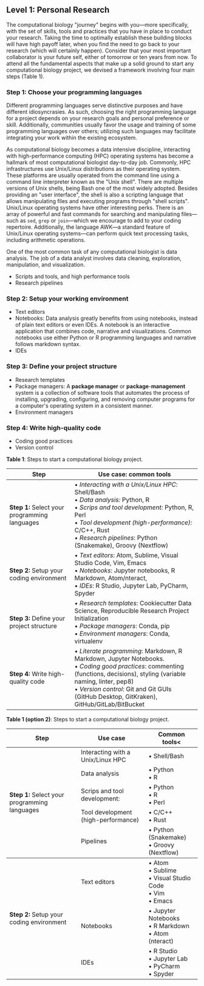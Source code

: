 ## Level 1: Personal Research

The computational biology "journey" begins with you—more specifically, with the set of skills, tools and practices that you have in place to conduct your research. Taking the time to optimally establish these building blocks will have high payoff later, when you find the need to go back to your research (which will certainly happen). Consider that your most important collaborator is your future self, either of tomorrow or ten years from now. To attend all the fundamental aspects that make up a solid ground to start any computational biology project, we devised a framework involving four main steps (Table 1).

### Step 1: Choose your programming languages

Different programming languages serve distinctive purposes and have different idiosyncrasies. As such, choosing the right programming language for a project depends on your research goals and personal preference or skill. Additionally, communities usually favor the usage and training of some programming languages over others; utilizing such languages may facilitate integrating your work within the existing ecosystem.

As computational biology becomes a data intensive discipline, interacting with high-performance computing (HPC) operating systems has become a hallmark of most computational biologist day-to-day job. Commonly, HPC infrastructures use Unix/Linux distributions as their operating system. These platforms are usually operated from the command line using a command line interpreter known as the "Unix shell". There are multiple versions of Unix shells, being Bash one of the most widely adopted. Besides providing an "user interface", the shell is also a scripting language that allows manipulating files and executing programs through "shell scripts". Unix/Linux operating systems have other interesting perks. There is an array of powerful and fast commands for searching and manipulating files—such as `sed`, `grep` or `join`—which we encourage to add to your coding repertoire. Additionally, the language AWK—a standard feature of Unix/Linux operating systems—can perform quick text processing tasks, including arithmetic operations.

One of the most common task of any computational biologist is data analysis. The job of a data analyst involves data cleaning, exploration, manipulation, and visualization.

* Scripts and tools, and high performance tools
* Research pipelines

### Step 2: Setup your working environment

* Text editors
* Notebooks: Data analysis greatly benefits from using notebooks, instead of plain text editors or even IDEs. A notebook is an interactive application that combines code, narrative and visualizations. Common notebooks use either Python or R programming languages and narrative follows markdown syntax.
* IDEs

### Step 3: Define your project structure

* Research templates
* Package managers: A **package manager** or **package**-**management** system is a collection of software tools that automates the process of installing, upgrading, configuring, and removing computer programs for a computer's operating system in a consistent manner.
* Environment managers

### Step 4: Write high-quality code

* Coding good practices
* Version control

**Table 1**: Steps to start a computational biology project.

| Step                                          | Use case: common tools                                       |
| --------------------------------------------- | ------------------------------------------------------------ |
| **Step 1:** Select your programming languages | &bull; _Interacting with a Unix/Linux HPC_: Shell/Bash<br />&bull; _Data analysis:_ Python, R<br />&bull; _Scrips and tool development:_ Python, R, Perl<br />&bull; _Tool development (high-performance):_ C/C++, Rust<br />&bull; _Research pipelines_: Python (Snakemake), Groovy (Nextflow) |
| **Step 2:** Setup your coding environment     | &bull; _Text editors_: Atom, Sublime, Visual Studio Code, Vim, Emacs<br />&bull; _Notebooks_: Jupyter notebooks, R Markdown, Atom/nteract,<br />&bull; _IDEs_: R Studio, Jupyter Lab, PyCharm, Spyder |
| **Step 3:** Define your project structure     | &bull; _Research templates_: Cookiecutter Data Science, Reproducible Research Project Initialization<br />&bull; _Package managers_: Conda, pip<br />&bull; _Environment managers_: Conda, virtualenv |
| **Step 4:** Write high-quality code           | &bull; _Literate programming_: Markdown, R Markdown, Jupyter Notebooks.<br />&bull; _Coding good practices_: commenting (functions, decisions), styling (variable naming, linter, pep8) <br />&bull; _Version control_: Git and Git GUIs (GitHub Desktop, GitKraken), GitHub/GitLab/BitBucket |

**Table 1 (option 2)**: Steps to start a computational biology project.

<table>
    <thead>
        <tr>
            <th>Step</th>
            <th>Use case</th>
            <th>Common tools<</th>
        </tr>
    </thead>
    <tbody>
        <tr>
            <td rowspan=10><b>Step 1:</b> Select your programming languages</td>
            <td rowspan=1>Interacting with a Unix/Linux HPC</td>
            <td>&bull; Shell/Bash</td>
        </tr>
        <tr>
            <td rowspan=1>Data analysis</td>
            <td>&bull; Python<br />&bull; R</td>
        </tr>
        <tr>
            <td rowspan=1>Scrips and tool development:</td>
            <td>&bull; Python<br />&bull; R<br />&bull; Perl</td>
        </tr>
        <tr>
            <td rowspan=1>Tool development (high-performance)</td>
            <td>&bull; C/C++<br />&bull; Rust</td>
        </tr>
        <tr>
            <td rowspan=1>Pipelines</td>
            <td>&bull; Python (Snakemake)<br />&bull; Groovy (Nextflow)</td>
        </tr>
    </tbody>
    <tbody>
        <tr>
            <td rowspan=10><b>Step 2:</b> Setup your coding environment</td>
            <td rowspan=1>Text editors</td>
            <td>&bull; Atom<br />&bull; Sublime<br />&bull; Visual Studio Code<br />&bull; Vim<br />&bull; Emacs</td>
        </tr>
        <tr>
            <td rowspan=1>Notebooks</td>
            <td>&bull; Jupyter Notebooks<br />&bull; R Markdown<br />&bull; Atom (nteract)</td>
        </tr>
        <tr>
            <td rowspan=1>IDEs</td>
            <td>&bull; R Studio<br />&bull; Jupyter Lab<br />&bull; PyCharm<br />&bull; Spyder</td>
        </tr>
    </tbody>
</table>
